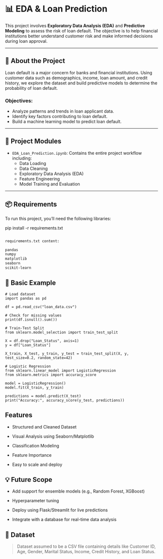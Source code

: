 # 📊 EDA & Loan Prediction

This project involves **Exploratory Data Analysis (EDA)** and **Predictive Modeling** to assess the risk of loan default. The objective is to help financial institutions better understand customer risk and make informed decisions during loan approval.

---

## 📁 About the Project

Loan default is a major concern for banks and financial institutions. Using customer data such as demographics, income, loan amount, and credit history, we explore the dataset and build predictive models to determine the probability of loan default.

### Objectives:
- Analyze patterns and trends in loan applicant data.
- Identify key factors contributing to loan default.
- Build a machine learning model to predict loan default.

---

## 🧩 Project Modules

- `EDA_Loan_Prediction.ipynb`: Contains the entire project workflow including:
  - Data Loading
  - Data Cleaning
  - Exploratory Data Analysis (EDA)
  - Feature Engineering
  - Model Training and Evaluation

---

## 📦 Requirements

To run this project, you’ll need the following libraries:

pip install -r requirements.txt

```bash

requirements.txt content:

pandas
numpy
matplotlib
seaborn
scikit-learn

```

## 🧪 Basic Example

```
# Load dataset
import pandas as pd

df = pd.read_csv("loan_data.csv")

# Check for missing values
print(df.isnull().sum())

# Train-Test Split
from sklearn.model_selection import train_test_split

X = df.drop("Loan_Status", axis=1)
y = df["Loan_Status"]

X_train, X_test, y_train, y_test = train_test_split(X, y, test_size=0.2, random_state=42)

# Logistic Regression
from sklearn.linear_model import LogisticRegression
from sklearn.metrics import accuracy_score

model = LogisticRegression()
model.fit(X_train, y_train)

predictions = model.predict(X_test)
print("Accuracy:", accuracy_score(y_test, predictions))
```

## Features

-   Structured and Cleaned Dataset
    
-   Visual Analysis using Seaborn/Matplotlib
    
-   Classification Modeling
    
-   Feature Importance
    
-   Easy to scale and deploy

## 💡 Future Scope

-   Add support for ensemble models (e.g., Random Forest, XGBoost)
    
-   Hyperparameter tuning
    
-   Deploy using Flask/Streamlit for live predictions
    
-   Integrate with a database for real-time data analysis

## 📌 Dataset

  > Dataset assumed to be a CSV file containing details like Customer ID, Age, Gender, Marital Status, Income, Credit History, and Loan Status.


